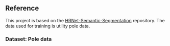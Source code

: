 ## Reference

This project is based on the [HRNet-Semantic-Segmentation](https://github.com/HRNet/HRNet-Semantic-Segmentation) repository.
The data used for training is utility pole data.

### Dataset: Pole data
